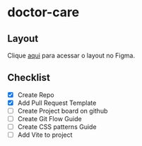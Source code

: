 # doctor-care 

## Layout 
Clique [aqui](https://www.figma.com/file/1aQzXShtjdJv5oEEYtEWZ9?) para acessar o layout no Figma.

## Checklist
- [x] Create Repo
- [x] Add Pull Request Template
- [ ] Create Project board on github
- [ ] Create Git Flow Guide
- [ ] Create CSS patterns Guide  
- [ ] Add Vite to project
